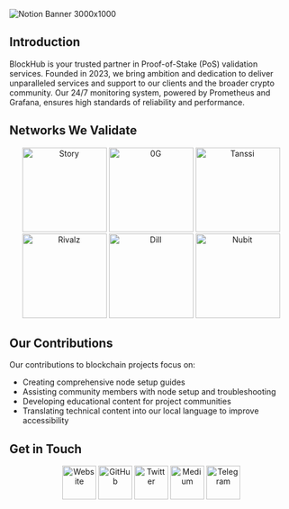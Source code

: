 ![Notion Banner 3000x1000](https://github.com/user-attachments/assets/b4d70c7d-6971-409d-bc24-8a4acded0294)
## Introduction
BlockHub is your trusted partner in Proof-of-Stake (PoS) validation services. Founded in 2023, we bring ambition and dedication to deliver unparalleled services and support to our clients and the broader crypto community. Our 24/7 monitoring system, powered by Prometheus and Grafana, ensures high standards of reliability and performance.

## Networks We Validate
<div align="center">
  <a href="https://testnet.story.explorers.guru/validator/53211F09F9CFB6534E07158109A0A09A681B3313"><img src="https://github.com/user-attachments/assets/a9b15589-d3d5-42d8-9b0d-db8dc4b81d41" alt="Story" width="150" /></a>
  <a href="https://testnet.blockhub.id/0gchain/staking/0gvaloper182y566d8rgdzepxgk90syru8n3f7tglrxd76n4"><img src="https://github.com/user-attachments/assets/72f0bc21-c1a4-4feb-8934-d858c324e52c" alt="0G" width="150" /></a>
  <a href="https://telemetry.polkadot.io/#list/0x27aafd88e5921f5d5c6aebcd728dacbbf5c2a37f63e2eda301f8e0def01c43ea"><img src="https://github.com/user-attachments/assets/ba80c6b0-3783-4d4d-867b-f0dc1c2c2cee" alt="Tanssi" width="150" /></a>
  <a href="https://rivalz.ai/dashboard/node-validate"><img src="https://github.com/user-attachments/assets/59415a35-5416-447d-81f2-1187a4616626" alt="Rivalz" width="150" /></a>
  <a href="https://andes.dill.xyz/validators?p=58&ps=25&pubkey=0x961d112ccd4f2cdf54909623186f6933b1501fecfdcaf0621447be24da96ec0aa1630435dfeb4aae59ec7c3d535ca1f7"><img src="https://github.com/user-attachments/assets/40cbe8bc-a6ed-43b8-86ae-74bf6c051637" alt="Dill" width="150" /></a>
  <a href="https://alpha.nubit.org/"><img src="https://github.com/user-attachments/assets/328aa4a5-32d9-4428-be15-0da86dd88da1" alt="Nubit" width="150" /></a>
</div>

## Our Contributions
Our contributions to blockchain projects focus on:

- Creating comprehensive node setup guides
- Assisting community members with node setup and troubleshooting
- Developing educational content for project communities
- Translating technical content into our local language to improve accessibility

## Get in Touch
<div align="center">
  <a href="https://blockhub.super.site"><img src="https://github.com/user-attachments/assets/98654f4f-67d0-4e3d-9590-0d76f890d06a" alt="Website" width="60" /></a>
  <a href="https://github.com/BlockchainsHub"><img src="https://github.com/user-attachments/assets/f3e59abe-01b8-4838-a71a-c90ff0f376f0" alt="GitHub" width="60" /></a>
  <a href="https://x.com/blockchainshub"><img src="https://github.com/user-attachments/assets/a501b3a3-1ae5-4468-9bd0-600a89feaf50" alt="Twitter" width="60" /></a>
  <a href="https://medium.com/@blockchainshub"><img src="https://github.com/user-attachments/assets/a7abbd07-2a84-4cf8-af1e-82870a3414d3" alt="Medium" width="60" /></a>
  <a href="https://t.me/blockhub_id"><img src="https://github.com/user-attachments/assets/221c642e-ca19-4d10-b7ca-571bfa6ff2b7" alt="Telegram" width="60" /></a>
</div>
